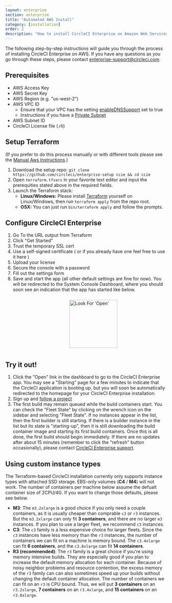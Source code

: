 ```yaml
---
layout: enterprise
section: enterprise
title: "Automated AWS Install"
category: [installation]
order: 2
description: "How to install CircleCI Enterprise on Amazon Web Services (AWS)."
---
```


The following step-by-step instructions will guide you through the process of installing CircleCI Enterprise on AWS. If you have any questions as you go through these steps, please contact <enterprise-support@circleci.com>.

## Prerequisites

* AWS Access Key
* AWS Secret Key
* AWS Region (e.g. "us-west-2")
* AWS VPC ID
	* Ensure that your VPC has the setting [enableDNSSupport](https://docs.aws.amazon.com/AmazonVPC/latest/UserGuide/vpc-dns.html#vpc-dns-updating)
	set to true
	* Instructions if you have a [Private Subnet]({{site.baseurl}}/enterprise/aws-private-subnet/)
* AWS Subnet ID
* CircleCI License file (.rli)

## Setup Terraform

(If you prefer to do this process manually or with different tools please see the [Manual Aws Instructions]({{site.baseurl}}/enterprise/aws-manual/).)

1. Download the setup repo: `git clone https://github.com/circleci/enterprise-setup ccie && cd ccie`
1. Open `terraform.tfvars` in your favorite text editor and input the
prerequities stated above in the required fields.
1. Launch the Terraform stack:
	- **Linux/Windows:** Please install [Terraform](https://www.terraform.io/downloads.html) yourself on Linux/Windows, then run `terraform apply` from the repo root.
	- **OSX:** You can just run `bin/terraform apply` and follow the prompts.

## Configure CircleCI Enterprise

1. Go To the URL output from Terraform
1. Click "Get Started"
1.  Trust the temporary SSL cert
1. Use a self-signed certificate ( or if you already have one feel free to use it here )
1. Upload your license
1. Secure the console with a password
1. Fill out the settings form
1. Save and start the app (all other default settings are fine for now). You will be redirected to the System Console Dashboard,
where you should soon see an indication that the app has started like below.

<img src="{{site.baseurl}}/assets/img/docs/started.png" alt="Look For 'Open'" width="150" style="margin: 10px; margin-left: 200px">

## Try it out!

1. Click the "Open" link in the dashboard to go to the CircleCI Enterprise app. You may see a "Starting" page for a few minutes to indicate that the CircleCI
          application is booting up, but you will soon be automatically redirected to the homepage for your CircleCI Enterprise installation.
1. Sign up and [follow a project]({{site.baseurl}}/enterprise/quick-start/)
1. The first build may remain queued while the build containers start.
  You can check the "Fleet State" by clicking on the wrench icon on the sidebar and selecting "Fleet State".
  If no instances appear in the list, then the first builder is still starting.
  If there is a builder instance in the list but its state is "starting-up",
  then it is still downloading the build container image and starting its first build containers.
  Once this is all done, the first build should begin immediately.
  If there are no updates after about 15 minutes (remember to click the "refresh" button occasionally), please contact [CircleCI Enterprise support](mailto:enterprise-support@circleci.com).


## Using custom instance types

The Terraform-based CircleCI installation currently only supports instance types with attached SSD storage. EBS-only volumes (**C4** / **M4**) will not work. The number of containers per machine below assume the defualt container size of 2CPU/4G. If you want to change those defaults, please see below.

* **M3**: The `m3.2xlarge` is a good choice if you only need a couple containers, as it is usually cheaper than comprable `c3` or `r3` instances. But the `m3.2xlarge` can only fit **3 containers**, and there are no larger `m3` instances. If you plan to use a larger fleet, we recommend `c3` instances.
* **C3**: The `c3` family is a less expensive choice for larger fleets. Since the `c3` instances have less memory than the `r3` instances, the number of containers we can fit on a machine is memory bound. The `c3.4xlarge` can fit **6 containers**, and the `c3.8xlarge` can fit **14 containers**.
* **R3 (recommended)**: The `r3` family is a great choice if you're using memory intensive builds. They are especially good if you plan to increase the default memory allocation for each container. Because of noisy neighbor problems and resource contention, the excess memory of the `r3` family can can also sometimes speed up your builds without changing the default container allocation. The number of containers we can fit on an `r3` is CPU bound. Thus, we will put **3 containers** on an `r3.2slarge`, **7 containers** on an `r3.4xlarge`, and **15 containers** on an `r3.8xlarge`.
